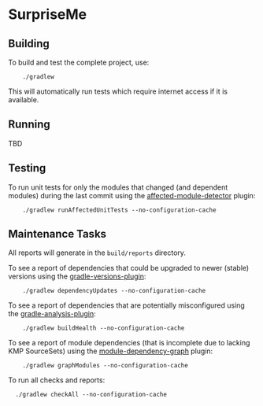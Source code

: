# SurpriseMe

## Building

To build and test the complete project, use:
```shell
    ./gradlew 
```
This will automatically run tests which require internet access if it is available.

## Running

TBD

## Testing

To run unit tests for only the modules that changed (and dependent modules) during the last commit using the [affected-module-detector](https://github.com/dropbox/AffectedModuleDetector) plugin:
```shell
    ./gradlew runAffectedUnitTests --no-configuration-cache
```

## Maintenance Tasks

All reports will generate in the `build/reports` directory.

To see a report of dependencies that could be upgraded to newer (stable) versions using the [gradle-versions-plugin](https://github.com/ben-manes/gradle-versions-plugin):
```shell
    ./gradlew dependencyUpdates --no-configuration-cache
```

To see a report of dependencies that are potentially misconfigured using the [gradle-analysis-plugin](https://github.com/autonomousapps/dependency-analysis-gradle-plugin):
```shell
    ./gradlew buildHealth --no-configuration-cache
```

To see a report of module dependencies (that is incomplete due to lacking KMP SourceSets) using the [module-dependency-graph](https://github.com/savvasdalkitsis/module-dependency-graph) plugin:
```shell
    ./gradlew graphModules --no-configuration-cache
```

To run all checks and reports:
```shell
  ./gradlew checkAll --no-configuration-cache
```